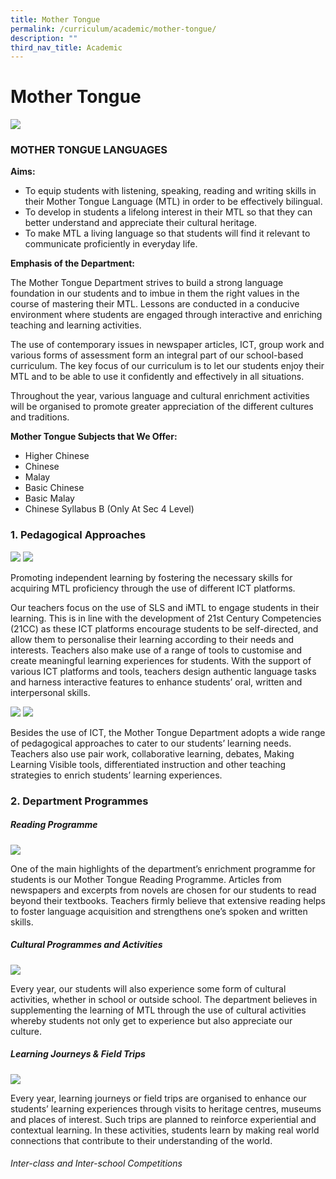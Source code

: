 ```yaml
---
title: Mother Tongue
permalink: /curriculum/academic/mother-tongue/
description: ""
third_nav_title: Academic
---
```

# **Mother Tongue**

![](/images/Mother-Tongue-2048x1463.jpg)

### MOTHER TONGUE LANGUAGES

**Aims:**

* To equip students with listening, speaking, reading and writing skills in their Mother Tongue Language (MTL) in order to be effectively bilingual.
* To develop in students a lifelong interest in their MTL so that they can better understand and appreciate their cultural heritage.
* To make MTL a living language so that students will find it relevant to communicate proficiently in everyday life.
 

**Emphasis of the Department:**

The Mother Tongue Department strives to build a strong language foundation in our students and to imbue in them the right values in the course of mastering their MTL. Lessons are conducted in a conducive environment where students are engaged through interactive and enriching teaching and learning activities.

The use of contemporary issues in newspaper articles, ICT, group work and various forms of assessment form an integral part of our school-based curriculum. The key focus of our curriculum is to let our students enjoy their MTL and to be able to use it confidently and effectively in all situations.

Throughout the year, various language and cultural enrichment activities will be organised to promote greater appreciation of the different cultures and traditions.


**Mother Tongue Subjects that We Offer:**

* Higher Chinese   
* Chinese   
* Malay   
* Basic Chinese    
* Basic Malay   
* Chinese Syllabus B (Only At Sec 4 Level)

### 1. Pedagogical Approaches

![](/images/Pedagogical-Approach-1.jpg)
![](/images/Pedagogical-Approach-2.jpg)

Promoting independent learning by fostering the necessary skills for acquiring MTL proficiency through the use of different ICT platforms.

Our teachers focus on the use of SLS and iMTL to engage students in their learning. This is in line with the development of 21st Century Competencies (21CC) as these ICT platforms encourage students to be self-directed, and allow them to personalise their learning according to their needs and interests. Teachers also make use of a range of tools to customise and create meaningful learning experiences for students. With the support of various ICT platforms and tools, teachers design authentic language tasks and harness interactive features to enhance students’ oral, written and interpersonal skills.

![](/images/Pedagogical-Approach-3.jpg)
![](/images/Pedagogical-Approach-4.png)

Besides the use of ICT, the Mother Tongue Department adopts a wide range of pedagogical approaches to cater to our students’ learning needs. Teachers also use pair work, collaborative learning, debates, Making Learning Visible tools, differentiated instruction and other teaching strategies to enrich students’ learning experiences.

### 2\. Department Programmes

##### Reading Programme

![](/images/Reading-Programme-1.png)

One of the main highlights of the department’s enrichment programme for students is our Mother Tongue Reading Programme. Articles from newspapers and excerpts from novels are chosen for our students to read beyond their textbooks. Teachers firmly believe that extensive reading helps to foster language acquisition and strengthens one’s spoken and written skills.

##### Cultural Programmes and Activities

![](/images/Cultural%20Programmes%20and%20Activities.png)

Every year, our students will also experience some form of cultural activities, whether in school or outside school. The department believes in supplementing the learning of MTL through the use of cultural activities whereby students not only get to experience but also appreciate our culture.

##### Learning Journeys & Field Trips

![](/images/Learning%20Journeys%20&%20Field%20Trips.png)

Every year, learning journeys or field trips are organised to enhance our students’ learning experiences through visits to heritage centres, museums and places of interest.  Such trips are planned to reinforce experiential and contextual learning. In these activities, students learn by making real world connections that contribute to their understanding of the world.


###### Inter-class and Inter-school Competitions